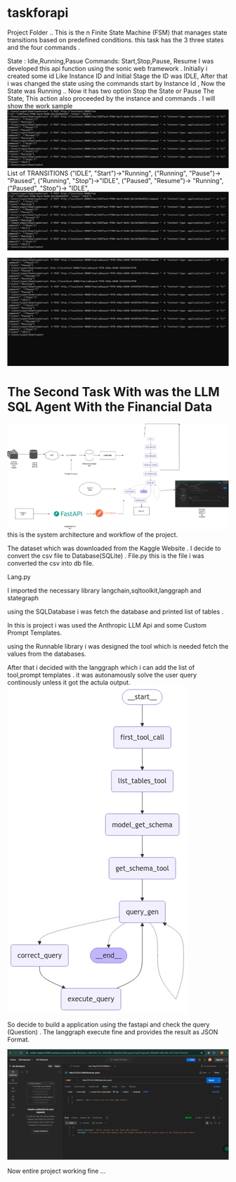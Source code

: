 # taskforapi

Project Folder .. This is the n Finite State Machine (FSM) that manages state transitions based on
predefined conditions.
this task has the 3 three states and the four commands .

State : Idle,Running,Pasue
Commands: Start,Stop,Pause, Resume
I was developed this api function using the sonic web framework . Initially i created some id Like Instance ID and Initial Stage the ID was IDLE, After that i was changed the state using the commands start by Instance Id , Now the State was Running .. Now it has two option Stop the State or Pause The State, This action also proceeded by the instance and commands . I will show the work sample
![alt text](api_test.png)
List of TRANSITIONS
("IDLE", "Start")->"Running",
("Running", "Pause")-> "Paused",
("Running", "Stop")->"IDLE",
("Paused", "Resume")-> "Running",
("Paused", "Stop")-> "IDLE",
![alt text](<Screenshot 2025-02-23 132355.png>)

![alt text](<Screenshot 2025-02-23 132227.png>)

<h1>The Second Task With was the LLM SQL Agent With the Financial Data</h1>

![alt text](system.png)
this is the system architecture and workflow of the project.

The dataset which was downloaded from the Kaggle Website . I decide to convert the csv file to Database(SQLite) . File.py this is the file i was converted the csv into db file.

Lang.py 

I imported the necessary library langchain,sqltoolkit,langgraph and stategraph

using the SQLDatabase i was fetch the database and printed list of tables .

In this is project i was used the Anthropic LLM Api and some Custom Prompt Templates.

using the Runnable library i was designed the tool which is needed fetch the values from the databases.

After that i decided with the langgraph which i can add the list of tool,prompt templates . it was autonamously solve the user query continously unless it got the actula output.
![alt text](langchain/langgraph.jpg)

So decide to build a application using the fastapi and check the query (Question) . The langgraph execute fine and provides the result as JSON Format.

![alt text](lang.png)

Now entire project working fine ...